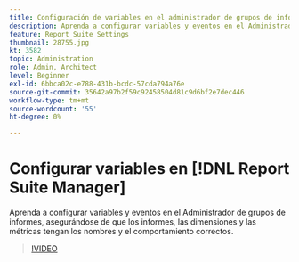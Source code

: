 ```yaml
---
title: Configuración de variables en el administrador de grupos de informes
description: Aprenda a configurar variables y eventos en el Administrador de grupos de informes, asegurándose de que los informes, las dimensiones y las métricas tengan los nombres y el comportamiento correctos.
feature: Report Suite Settings
thumbnail: 28755.jpg
kt: 3582
topic: Administration
role: Admin, Architect
level: Beginner
exl-id: 6bbca02c-e788-431b-bcdc-57cda794a76e
source-git-commit: 35642a97b2f59c92458504d81c9d6bf2e7dec446
workflow-type: tm+mt
source-wordcount: '55'
ht-degree: 0%

---
```


# Configurar variables en [!DNL Report Suite Manager]

Aprenda a configurar variables y eventos en el Administrador de grupos de informes, asegurándose de que los informes, las dimensiones y las métricas tengan los nombres y el comportamiento correctos.

>[!VIDEO](https://video.tv.adobe.com/v/28755/?quality=12&learn=on)

